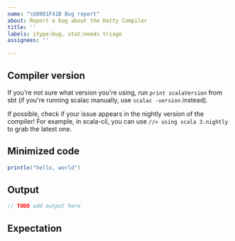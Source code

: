 ```yaml
---
name: "\U0001F41B Bug report"
about: Report a bug about the Dotty Compiler
title: ''
labels: itype:bug, stat:needs triage
assignees: ''

---
```


## Compiler version

If you're not sure what version you're using, run `print scalaVersion` from sbt
(if you're running scalac manually, use `scalac -version` instead).

If possible, check if your issue appears in the nightly version of the compiler! For example, in scala-cli, you can use `//> using scala 3.nightly` to grab the latest one.

## Minimized code

<!--
This code should be self contained, compilable (with possible failures) and as small as possible.

Ideally, we should be able to just copy this code in a file and run `scalac` (and maybe `scala`) to reproduce the issue.
-->

```scala
println("hello, world")
```

## Output

```scala
// TODO add output here
```

## Expectation

